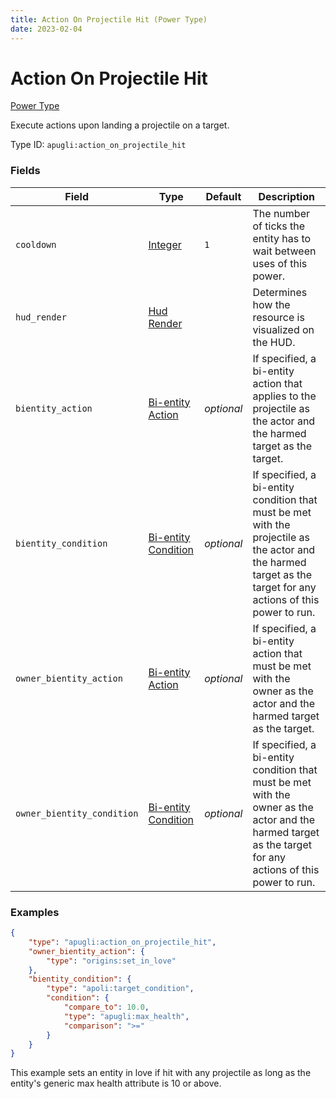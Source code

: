 ```yaml
---
title: Action On Projectile Hit (Power Type)
date: 2023-02-04
---
```


# Action On Projectile Hit

[Power Type](../power_types.md)

Execute actions upon landing a projectile on a target.

Type ID: `apugli:action_on_projectile_hit`


### Fields

Field | Type | Default | Description
------|------|---------|------------
`cooldown` | [Integer](https://origins.readthedocs.io/en/latest/types/data_types/integer/) | `1` | The number of ticks the entity has to wait between uses of this power.
`hud_render` | [Hud Render](https://origins.readthedocs.io/en/latest/types/data_types/hud_render) | | Determines how the resource is visualized on the HUD.
`bientity_action` | [Bi-entity Action](../bientity_action_types.md) | *optional* | If specified, a bi-entity action that applies to the projectile as the actor and the harmed target as the target.
`bientity_condition` | [Bi-entity Condition](../bientity_condition_types.md) | *optional* | If specified, a bi-entity condition that must be met with the projectile as the actor and the harmed target as the target for any actions of this power to run.
`owner_bientity_action` | [Bi-entity Action](../bientity_action_types.md) | *optional* | If specified, a bi-entity action that must be met with the owner as the actor and the harmed target as the target.
`owner_bientity_condition` | [Bi-entity Condition](../bientity_condition_types.md) | *optional* | If specified, a bi-entity condition that must be met with the owner as the actor and the harmed target as the target for any actions of this power to run.

### Examples

```json
{
    "type": "apugli:action_on_projectile_hit",
    "owner_bientity_action": {
        "type": "origins:set_in_love"
    },
    "bientity_condition": {
        "type": "apoli:target_condition",
        "condition": {
            "compare_to": 10.0,
            "type": "apugli:max_health",
            "comparison": ">="
        }
    }
}
```
This example sets an entity in love if hit with any projectile as long as the entity's generic max health attribute is 10 or above.